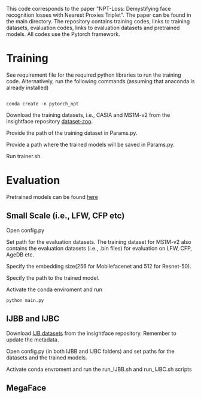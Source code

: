 This code corresponds to the paper "NPT-Loss: Demystifying face recognition losses with Nearest Proxies Triplet". The paper can be found in the main directory. 
The repository contains training codes, links to training datasets, evaluation codes, links to evaluation datasets and pretrained models.
All codes use the Pytorch framework.

# Training
See requirement file for the required python libraries to run the training code. 
Alternatively, run the following commands (assuming that anaconda is already installed)
```

conda create -n pytorch_npt
```
Download the training datasets, i.e., CASIA and MS1M-v2 from the insightface repository [dataset-zoo](https://github.com/deepinsight/insightface/wiki/Dataset-Zoo).

Provide the path of the training dataset in Params.py. 

Provide a path where the trained models will be saved in Params.py.

Run trainer.sh.

# Evaluation

Pretrained models can be found [here](https://drive.google.com/drive/folders/1avkjV0zr1y7x7B2_DIJbVkkkezcEfTdE?usp=sharing)

## Small Scale (i.e., LFW, CFP etc)
Open config.py

Set path for the evaluation datasets. The training dataset for MS1M-v2 also contains the evaluation datasets (i.e., .bin files) for evaluation on LFW, CFP, AgeDB etc.

Specify the embedding size(256 for Mobilefacenet and 512 for Resnet-50).

Specify the path to the trained model.

Activate the conda enviroment and run 
```
python main.py
```

## IJBB and IJBC
Download [IJB datasets](https://github.com/deepinsight/insightface/tree/master/evaluation/IJB) from the insightface repository. Remember to update the metadata.

Open config.py (in both IJBB and IJBC folders) and set paths for the datasets and the trained models.

Activate conda envroment and run the run_IJBB.sh and run_IJBC.sh scripts

## MegaFace
